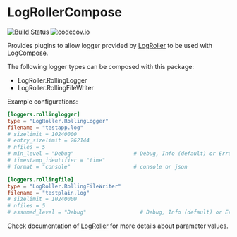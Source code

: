 # LogRollerCompose

[![Build Status](https://github.com/tanmaykm/LogRollerCompose.jl/workflows/CI/badge.svg)](https://github.com/tanmaykm/LogRollerCompose.jl/actions/?query=workflow%3ACI+branch%3Amaster)
[![codecov.io](http://codecov.io/github/tanmaykm/LogRollerCompose.jl/coverage.svg?branch=master)](http://codecov.io/github/tanmaykm/LogRollerCompose.jl?branch=master)

Provides plugins to allow logger provided by [LogRoller](https://github.com/tanmaykm/LogRoller.jl) to be used with [LogCompose](https://github.com/tanmaykm/LogCompose.jl).

The following logger types can be composed with this package:
- LogRoller.RollingLogger
- LogRoller.RollingFileWriter

Example configurations:

```toml
[loggers.rollinglogger]
type = "LogRoller.RollingLogger"
filename = "testapp.log"
# sizelimit = 10240000
# entry_sizelimit = 262144
# nfiles = 5
# min_level = "Debug"                   # Debug, Info (default) or Error
# timestamp_identifier = "time"
# format = "console"                    # console or json

[loggers.rollingfile]
type = "LogRoller.RollingFileWriter"
filename = "testplain.log"
# sizelimit = 10240000
# nfiles = 5
# assumed_level = "Debug"                 # Debug, Info (default) or Error
```

Check documentation of [LogRoller](https://github.com/tanmaykm/LogRoller.jl) for more details about parameter values.
